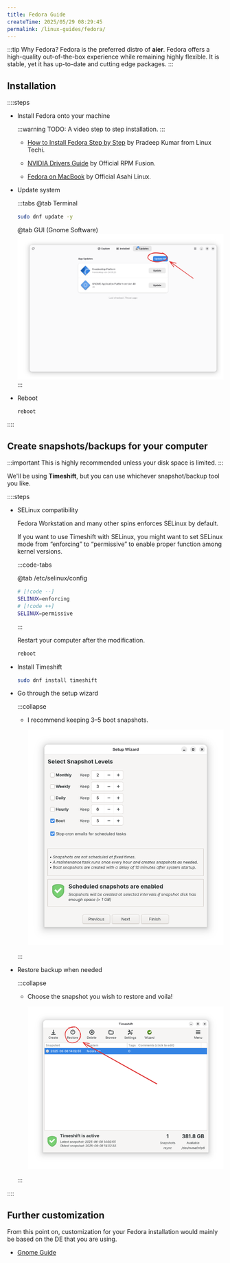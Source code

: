 ```yaml
---
title: Fedora Guide
createTime: 2025/05/29 08:29:45
permalink: /linux-guides/fedora/
---
```


:::tip Why Fedora?
Fedora is the preferred distro of **aier**. Fedora offers a high-quality out-of-the-box experience while remaining highly flexible. It is stable, yet it has up-to-date and cutting edge packages.
:::

## Installation

::::steps

- Install Fedora onto your machine

  :::warning TODO: A video step to step installation.
  :::

  - [How to Install Fedora Step by Step](https://www.linuxtechi.com/how-to-install-fedora-workstation/) by Pradeep Kumar from Linux Techi.

  - [NVIDIA Drivers Guide](https://rpmfusion.org/Howto/NVIDIA#Current_GeForce.2FQuadro.2FTesla) by Official RPM Fusion.

  - [Fedora on MacBook](https://asahilinux.org/fedora/) by Official Asahi Linux.

- Update system

  :::tabs
  @tab Terminal

  ```bash
  sudo dnf update -y
  ```

  @tab GUI (Gnome Software)
  ![Gnome Software Update Button](./assets/gnome-software-update.svg)
  :::

- Reboot

  ```bash
  reboot
  ```

::::

## Create snapshots/backups for your computer

:::important This is highly recommended unless your disk space is limited.
:::

We'll be using **Timeshift**, but you can use whichever snapshot/backup tool you like.

::::steps

- SELinux compatibility

  Fedora Workstation and many other spins enforces SELinux by default.

  If you want to use Timeshift with SELinux, you might want to set SELinux mode from “enforcing” to “permissive” to enable proper function among kernel versions.

  :::code-tabs

  @tab /etc/selinux/config

  ```bash
  # [!code --]
  SELINUX=enforcing
  # [!code ++]
  SELINUX=permissive
  ```

  :::

  Restart your computer after the modification.

  ```bash
  reboot
  ```

- Install Timeshift

  ```bash
  sudo dnf install timeshift
  ```

- Go through the setup wizard

  :::collapse

  - I recommend keeping 3–5 boot snapshots.

    ![Timeshift setup wizard](./assets/timeshift-setup.png)

  :::

- Restore backup when needed

  :::collapse

  - Choose the snapshot you wish to restore and voila!

    ![Timeshift Restore Snapshot!](./assets/timeshift-restore-snapshot.png)

  :::

::::

## Further customization

From this point on, customization for your Fedora installation would mainly be based on the DE that you are using.

- [Gnome Guide](./gnome.md)
